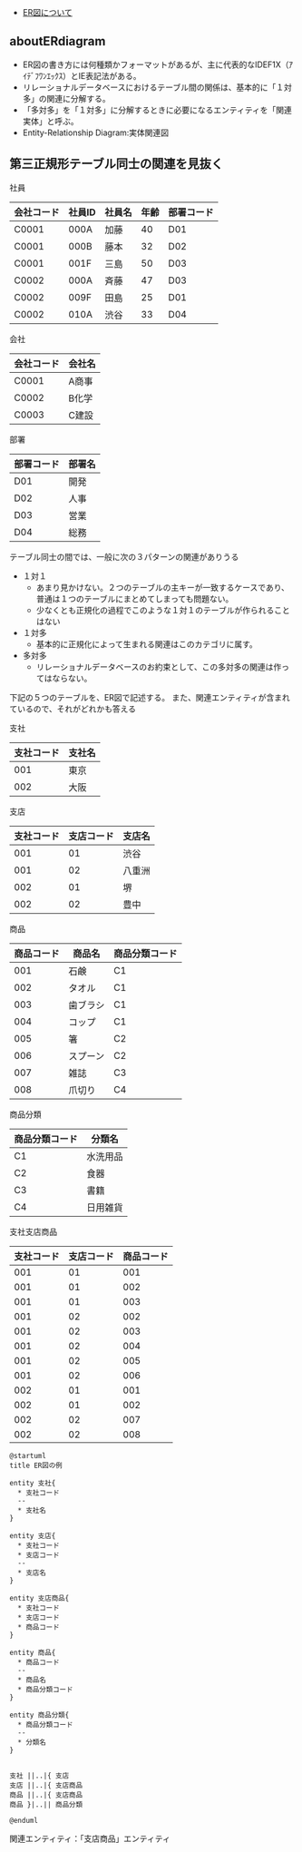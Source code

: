 <!-- TOC -->

- [ER図について](#aboutERdiagram)

<!-- /TOC -->

## aboutERdiagram
- ER図の書き方には何種類かフォーマットがあるが、主に代表的なIDEF1X（ｱｲﾃﾞﾌﾜﾝｴｯｸｽ）とIE表記法がある。
- リレーショナルデータベースにおけるテーブル間の関係は、基本的に「１対多」の関連に分解する。
- 「多対多」を「１対多」に分解するときに必要になるエンティティを「関連実体」と呼ぶ。
- Entity-Relationship Diagram:実体関連図


## 第三正規形テーブル同士の関連を見抜く

社員

| 会社コード | 社員ID | 社員名 | 年齢  | 部署コード |
| ----- | ---- | --- | --- | ----- |
| C0001 | 000A | 加藤  | 40  | D01   |
| C0001 | 000B | 藤本  | 32  | D02   |
| C0001 | 001F | 三島  | 50  | D03   |
| C0002 | 000A | 斉藤  | 47  | D03   |
| C0002 | 009F | 田島  | 25  | D01   |
| C0002 | 010A | 渋谷  | 33  | D04   |

会社

| 会社コード | 会社名 |
| ----- | --- |
| C0001 | A商事 |
| C0002 | B化学 |
| C0003 | C建設 |

部署

| 部署コード | 部署名 |
| ----- | --- |
| D01   | 開発  |
| D02   | 人事  |
| D03   | 営業  |
| D04   | 総務  |


テーブル同士の間では、一般に次の３パターンの関連がありうる
- １対１
    - あまり見かけない。２つのテーブルの主キーが一致するケースであり、普通は１つのテーブルにまとめてしまっても問題ない。
    - 少なくとも正規化の過程でこのような１対１のテーブルが作られることはない
- １対多
    - 基本的に正規化によって生まれる関連はこのカテゴリに属す。
- 多対多
    - リレーショナルデータベースのお約束として、この多対多の関連は作ってはならない。


下記の５つのテーブルを、ER図で記述する。
また、関連エンティティが含まれているので、それがどれかも答える

支社

| 支社コード | 支社名 |
| ----- | --- |
| 001   | 東京  |
| 002   | 大阪  |

支店

| 支社コード | 支店コード | 支店名 |
| ----- | ----- | --- |
| 001   | 01    | 渋谷  |
| 001   | 02    | 八重洲 |
| 002   | 01    | 堺   |
| 002   | 02    | 豊中  |

商品

| 商品コード | 商品名  | 商品分類コード |
| ----- | ---- | ------- |
| 001   | 石鹸   | C1      |
| 002   | タオル  | C1      |
| 003   | 歯ブラシ | C1      |
| 004   | コップ  | C1      |
| 005   | 箸    | C2      |
| 006   | スプーン | C2      |
| 007   | 雑誌   | C3      |
| 008   | 爪切り  | C4      |

商品分類

| 商品分類コード | 分類名  |
| ------- | ---- |
| C1      | 水洗用品 |
| C2      | 食器   |
| C3      | 書籍   |
| C4      | 日用雑貨 |

支社支店商品

| 支社コード | 支店コード | 商品コード |
| ----- | ----- | ----- |
| 001   | 01    | 001   |
| 001   | 01    | 002   |
| 001   | 01    | 003   |
| 001   | 02    | 002   |
| 001   | 02    | 003   |
| 001   | 02    | 004   |
| 001   | 02    | 005   |
| 001   | 02    | 006   |
| 002   | 01    | 001   |
| 002   | 01    | 002   |
| 002   | 02    | 007   |
| 002   | 02    | 008   |


```uml
@startuml
title ER図の例

entity 支社{
  * 支社コード
  --
  * 支社名
}

entity 支店{
  * 支社コード
  * 支店コード
  --
  * 支店名
}

entity 支店商品{
  * 支社コード
  * 支店コード
  * 商品コード
}

entity 商品{
  * 商品コード
  --
  * 商品名
  * 商品分類コード
}

entity 商品分類{
  * 商品分類コード
  --
  * 分類名
}


支社 ||..|{ 支店
支店 ||..|{ 支店商品
商品 ||..|{ 支店商品
商品 }|..|| 商品分類

@enduml
```
関連エンティティ：「支店商品」エンティティ

